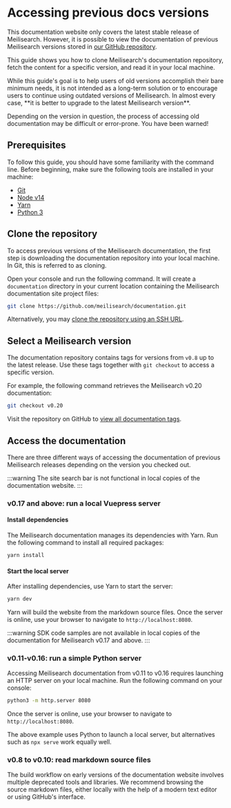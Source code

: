 # Accessing previous docs versions

This documentation website only covers the latest stable release of Meilisearch. However, it is possible to view the documentation of previous Meilisearch versions stored in [our GitHub repository](https://github.com/meilisearch/documentation).

This guide shows you how to clone Meilisearch's documentation repository, fetch the content for a specific version, and read it in your local machine.

<Capsule intent="warning">
While this guide's goal is to help users of old versions accomplish their bare minimum needs, it is not intended as a long-term solution or to encourage users to continue using outdated versions of Meilisearch. In almost every case, **it is better to upgrade to the latest Meilisearch version**.

Depending on the version in question, the process of accessing old documentation may be difficult or error-prone. You have been warned!
</Capsule>

## Prerequisites

To follow this guide, you should have some familiarity with the command line. Before beginning, make sure the following tools are installed in your machine:

- [Git](https://git-scm.com/)
- [Node v14](https://nodejs.org/en/)
- [Yarn](https://classic.yarnpkg.com/en/)
- [Python 3](https://www.python.org)

## Clone the repository

To access previous versions of the Meilisearch documentation, the first step is downloading the documentation repository into your local machine. In Git, this is referred to as cloning.

Open your console and run the following command. It will create a `documentation` directory in your current location containing the Meilisearch documentation site project files:

```sh
git clone https://github.com/meilisearch/documentation.git
```

Alternatively, you may [clone the repository using an SSH URL](https://docs.github.com/en/get-started/getting-started-with-git/about-remote-repositories#cloning-with-ssh-urls).

## Select a Meilisearch version

The documentation repository contains tags for versions from `v0.8` up to the latest release. Use these tags together with `git checkout` to access a specific version.

For example, the following command retrieves the Meilisearch v0.20 documentation:

```sh
git checkout v0.20
```

Visit the repository on GitHub to [view all documentation tags](https://github.com/meilisearch/documentation/tags).

## Access the documentation

There are three different ways of accessing the documentation of previous Meilisearch releases depending on the version you checked out.

:::warning
The site search bar is not functional in local copies of the documentation website.
:::

### v0.17 and above: run a local Vuepress server

#### Install dependencies

The Meilisearch documentation manages its dependencies with Yarn. Run the following command to install all required packages:

```sh
yarn install
```

#### Start the local server

After installing dependencies, use Yarn to start the server:

```sh
yarn dev
```

Yarn will build the website from the markdown source files. Once the server is online, use your browser to navigate to `http://localhost:8080`.

:::warning
SDK code samples are not available in local copies of the documentation for Meilisearch v0.17 and above.
:::

### v0.11-v0.16: run a simple Python server

Accessing Meilisearch documentation from v0.11 to v0.16 requires launching an HTTP server on your local machine. Run the following command on your console:

```sh
python3 -m http.server 8080
```

Once the server is online, use your browser to navigate to `http://localhost:8080`.

The above example uses Python to launch a local server, but alternatives such as `npx serve`  work equally well.

### v0.8 to v0.10: read markdown source files

The build workflow on early versions of the documentation website involves multiple deprecated tools and libraries. We recommend browsing the source markdown files, either locally with the help of a modern text editor or using GitHub's interface.
